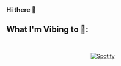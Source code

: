 ### Hi there 👋
## What I'm Vibing to 🎵:

&nbsp;<div align="center">
  [![Spotify](https://spotify-status-git-master-Aryan-Pandit.vercel.app/api/spotify?background_color=0d1117&border_color=ffffff)](https://open.spotify.com/user/313lguacxvx77i5fu7w4mat4x4p4)
</div>
